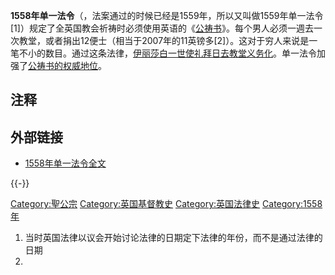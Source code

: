 **1558年单一法令**（，法案通过的时候已经是1559年，所以又叫做1559年单一法令\[1\]）规定了全英国教会祈祷时必须使用英语的《[公祷书](https://zh.wikipedia.org/wiki/公祷书 "wikilink")》。每个男人必须一週去一次教堂，或者捐出12便士（相当于2007年的11英镑多\[2\]）。这对于穷人来说是一笔不小的数目。通过这条法律，[伊丽莎白一世使礼拜日去教堂义务化](https://zh.wikipedia.org/wiki/伊丽莎白一世_\(英格兰\) "wikilink")。单一法令加强了[公祷书的权威地位](https://zh.wikipedia.org/wiki/公祷书 "wikilink")。

## 注释

<references/>

## 外部链接

  - [1558年单一法令全文](http://history.hanover.edu/texts/engref/er80.html)

{{-}}

[Category:聖公宗](https://zh.wikipedia.org/wiki/Category:聖公宗 "wikilink") [Category:英国基督教史](https://zh.wikipedia.org/wiki/Category:英国基督教史 "wikilink") [Category:英国法律史](https://zh.wikipedia.org/wiki/Category:英国法律史 "wikilink") [Category:1558年](https://zh.wikipedia.org/wiki/Category:1558年 "wikilink")

1.  当时英国法律以议会开始讨论法律的日期定下法律的年份，而不是通过法律的日期
2.